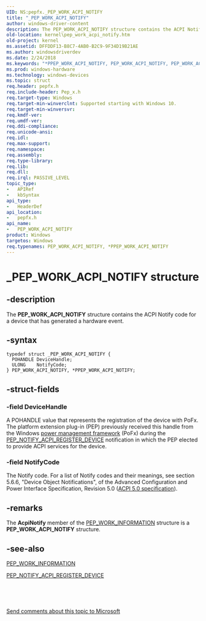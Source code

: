 ```yaml
---
UID: NS:pepfx._PEP_WORK_ACPI_NOTIFY
title: "_PEP_WORK_ACPI_NOTIFY"
author: windows-driver-content
description: The PEP_WORK_ACPI_NOTIFY structure contains the ACPI Notify code for a device that has generated a hardware event.
old-location: kernel\pep_work_acpi_notify.htm
old-project: kernel
ms.assetid: DFFDDF13-B8C7-4AB0-B2C9-9F34D19B21AE
ms.author: windowsdriverdev
ms.date: 2/24/2018
ms.keywords: "*PPEP_WORK_ACPI_NOTIFY, PEP_WORK_ACPI_NOTIFY, PEP_WORK_ACPI_NOTIFY structure [Kernel-Mode Driver Architecture], PPEP_WORK_ACPI_NOTIFY, PPEP_WORK_ACPI_NOTIFY structure pointer [Kernel-Mode Driver Architecture], _PEP_WORK_ACPI_NOTIFY, kernel.pep_work_acpi_notify, pepfx/PEP_WORK_ACPI_NOTIFY, pepfx/PPEP_WORK_ACPI_NOTIFY"
ms.prod: windows-hardware
ms.technology: windows-devices
ms.topic: struct
req.header: pepfx.h
req.include-header: Pep_x.h
req.target-type: Windows
req.target-min-winverclnt: Supported starting with Windows 10.
req.target-min-winversvr: 
req.kmdf-ver: 
req.umdf-ver: 
req.ddi-compliance: 
req.unicode-ansi: 
req.idl: 
req.max-support: 
req.namespace: 
req.assembly: 
req.type-library: 
req.lib: 
req.dll: 
req.irql: PASSIVE_LEVEL
topic_type:
-	APIRef
-	kbSyntax
api_type:
-	HeaderDef
api_location:
-	pepfx.h
api_name:
-	PEP_WORK_ACPI_NOTIFY
product: Windows
targetos: Windows
req.typenames: PEP_WORK_ACPI_NOTIFY, *PPEP_WORK_ACPI_NOTIFY
---
```


# _PEP_WORK_ACPI_NOTIFY structure


## -description


The <b>PEP_WORK_ACPI_NOTIFY</b> structure contains the ACPI Notify code for a device that has generated a hardware event.


## -syntax


````
typedef struct _PEP_WORK_ACPI_NOTIFY {
  POHANDLE DeviceHandle;
  ULONG    NotifyCode;
} PEP_WORK_ACPI_NOTIFY, *PPEP_WORK_ACPI_NOTIFY;
````


## -struct-fields




### -field DeviceHandle

A POHANDLE value that represents the registration of the device with PoFx. The platform extension plug-in (PEP) previously received this handle from the Windows <a href="https://msdn.microsoft.com/B08F8ABF-FD43-434C-A345-337FBB799D9B">power management framework</a> (PoFx) during the <a href="https://msdn.microsoft.com/en-us/library/windows/hardware/mt186689">PEP_NOTIFY_ACPI_REGISTER_DEVICE</a> notification in which the PEP elected to provide ACPI services for the device.


### -field NotifyCode

The Notify code. For a list of Notify codes and their meanings, see section 5.6.6, "Device Object Notifications", of the Advanced Configuration and Power Interface Specification, Revision 5.0 (<a href="http://www.acpi.info">ACPI 5.0 specification</a>).


## -remarks



The <b>AcpiNotify</b> member of the <a href="..\pepfx\ns-pepfx-_pep_work_information.md">PEP_WORK_INFORMATION</a> structure is a <b>PEP_WORK_ACPI_NOTIFY</b> structure.




## -see-also

<a href="..\pepfx\ns-pepfx-_pep_work_information.md">PEP_WORK_INFORMATION</a>



<a href="https://msdn.microsoft.com/en-us/library/windows/hardware/mt186689">PEP_NOTIFY_ACPI_REGISTER_DEVICE</a>



 

 

<a href="mailto:wsddocfb@microsoft.com?subject=Documentation%20feedback [kernel\kernel]:%20PEP_WORK_ACPI_NOTIFY structure%20 RELEASE:%20(2/24/2018)&amp;body=%0A%0APRIVACY STATEMENT%0A%0AWe use your feedback to improve the documentation. We don't use your email address for any other purpose, and we'll remove your email address from our system after the issue that you're reporting is fixed. While we're working to fix this issue, we might send you an email message to ask for more info. Later, we might also send you an email message to let you know that we've addressed your feedback.%0A%0AFor more info about Microsoft's privacy policy, see http://privacy.microsoft.com/en-us/default.aspx." title="Send comments about this topic to Microsoft">Send comments about this topic to Microsoft</a>

